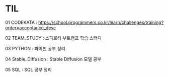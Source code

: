 # TIL

01 CODEKATA : https://school.programmers.co.kr/learn/challenges/training?order=acceptance_desc

02 TEAM_STUDY : 스파르타 부트캠프 학습 스터디

03 PYTHON : 파이썬 공부 정리

04 Stable_Diffusion : Stable Diffusion 모델 공부

05 SQL : SQL 공부 정리
